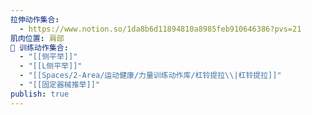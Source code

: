 ```yaml
---
拉伸动作集合:
  - https://www.notion.so/1da8b6d11894810a8985feb910646386?pvs=21
肌肉位置: 肩部
🏃 训练动作集合:
  - "[[侧平举]]"
  - "[[L侧平举]]"
  - "[[Spaces/2-Area/运动健康/力量训练动作库/杠铃提拉\\|杠铃提拉]]"
  - "[[固定器械推举]]"
publish: true
---
```

